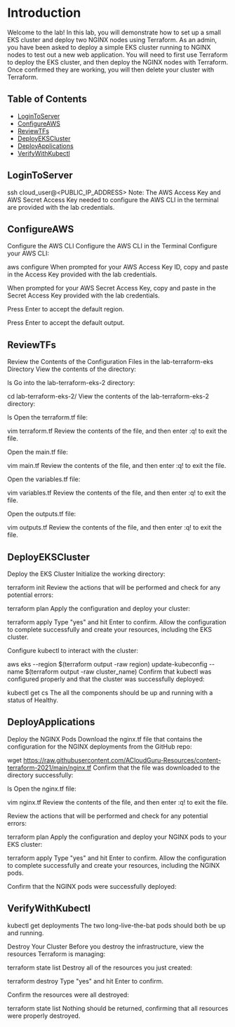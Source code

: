 # Introduction

Welcome to the lab! In this lab, you will demonstrate how to set up a small EKS cluster and deploy two NGINX nodes using Terraform. As an admin, you have been asked to deploy a simple EKS cluster running to NGINX nodes to test out a new web application. You will need to first use Terraform to deploy the EKS cluster, and then deploy the NGINX nodes with Terraform. Once confirmed they are working, you will then delete your cluster with Terraform.

## Table of Contents
- [LoginToServer](#loginToServer)
- [ConfigureAWS](#configureAWS)
- [ReviewTFs](#reviewTFs)
- [DeployEKSCluster](#deployEKSCluster)
- [DeployApplications](#deployApplications)
- [VerifyWithKubectl](#verifyWithKubectl)


## LoginToServer

ssh cloud_user@<PUBLIC_IP_ADDRESS>
Note: The AWS Access Key and AWS Secret Access Key needed to configure the AWS CLI in the terminal are provided with the lab credentials.

## ConfigureAWS

Configure the AWS CLI
Configure the AWS CLI in the Terminal
Configure your AWS CLI:

aws configure
When prompted for your AWS Access Key ID, copy and paste in the Access Key provided with the lab credentials.

When prompted for your AWS Secret Access Key, copy and paste in the Secret Access Key provided with the lab credentials.

Press Enter to accept the default region.

Press Enter to accept the default output.

## ReviewTFs

Review the Contents of the Configuration Files in the lab-terraform-eks Directory
View the contents of the directory:

ls
Go into the lab-terraform-eks-2 directory:

cd lab-terraform-eks-2/
View the contents of the lab-terraform-eks-2 directory:

ls
Open the terraform.tf file:

vim terraform.tf
Review the contents of the file, and then enter :q! to exit the file.

Open the main.tf file:

vim main.tf
Review the contents of the file, and then enter :q! to exit the file.

Open the variables.tf file:

vim variables.tf
Review the contents of the file, and then enter :q! to exit the file.

Open the outputs.tf file:

vim outputs.tf
Review the contents of the file, and then enter :q! to exit the file.

## DeployEKSCluster

Deploy the EKS Cluster
Initialize the working directory:

terraform init
Review the actions that will be performed and check for any potential errors:

terraform plan
Apply the configuration and deploy your cluster:

terraform apply
Type "yes" and hit Enter to confirm. Allow the configuration to complete successfully and create your resources, including the EKS cluster.

Configure kubectl to interact with the cluster:

aws eks --region $(terraform output -raw region) update-kubeconfig --name $(terraform output -raw cluster_name)
Confirm that kubectl was configured properly and that the cluster was successfully deployed:

kubectl get cs
The all the components should be up and running with a status of Healthy.

## DeployApplications

Deploy the NGINX Pods
Download the nginx.tf file that contains the configuration for the NGINX deployments from the GitHub repo:

wget https://raw.githubusercontent.com/ACloudGuru-Resources/content-terraform-2021/main/nginx.tf
Confirm that the file was downloaded to the directory successfully:

ls
Open the nginx.tf file:

vim nginx.tf
Review the contents of the file, and then enter :q! to exit the file.

Review the actions that will be performed and check for any potential errors:

terraform plan
Apply the configuration and deploy your NGINX pods to your EKS cluster:

terraform apply
Type "yes" and hit Enter to confirm. Allow the configuration to complete successfully and create your resources, including the NGINX pods.

Confirm that the NGINX pods were successfully deployed:

## VerifyWithKubectl

kubectl get deployments
The two long-live-the-bat pods should both be up and running.

Destroy Your Cluster
Before you destroy the infrastructure, view the resources Terraform is managing:

terraform state list
Destroy all of the resources you just created:

terraform destroy
Type "yes" and hit Enter to confirm.

Confirm the resources were all destroyed:

terraform state list
Nothing should be returned, confirming that all resources were properly destroyed.